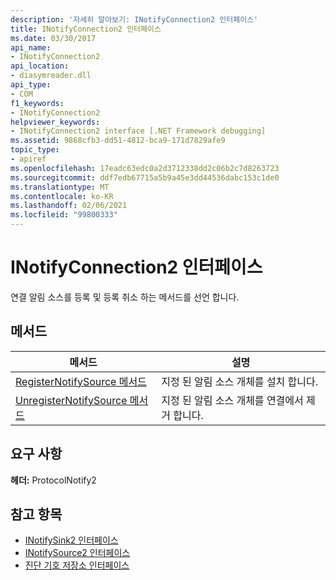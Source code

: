 ```yaml
---
description: '자세히 알아보기: INotifyConnection2 인터페이스'
title: INotifyConnection2 인터페이스
ms.date: 03/30/2017
api_name:
- INotifyConnection2
api_location:
- diasymreader.dll
api_type:
- COM
f1_keywords:
- INotifyConnection2
helpviewer_keywords:
- INotifyConnection2 interface [.NET Framework debugging]
ms.assetid: 9868cfb3-dd51-4812-bca9-171d7829afe9
topic_type:
- apiref
ms.openlocfilehash: 17eadc63edc0a2d3712338dd2c06b2c7d8263723
ms.sourcegitcommit: ddf7edb67715a5b9a45e3dd44536dabc153c1de0
ms.translationtype: MT
ms.contentlocale: ko-KR
ms.lasthandoff: 02/06/2021
ms.locfileid: "99800333"
---
```

# <a name="inotifyconnection2-interface"></a>INotifyConnection2 인터페이스

연결 알림 소스를 등록 및 등록 취소 하는 메서드를 선언 합니다.  
  
## <a name="methods"></a>메서드  
  
|메서드|설명|  
|------------|-----------------|  
|[RegisterNotifySource 메서드](inotifyconnection2-registernotifysource-method.md)|지정 된 알림 소스 개체를 설치 합니다.|  
|[UnregisterNotifySource 메서드](inotifyconnection2-unregisternotifysource-method.md)|지정 된 알림 소스 개체를 연결에서 제거 합니다.|  
  
## <a name="requirements"></a>요구 사항  

 **헤더:** ProtocolNotify2  
  
## <a name="see-also"></a>참고 항목

- [INotifySink2 인터페이스](inotifysink2-interface.md)
- [INotifySource2 인터페이스](inotifysource2-interface.md)
- [진단 기호 저장소 인터페이스](diagnostics-symbol-store-interfaces.md)
